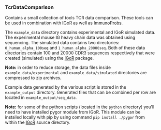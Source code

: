 ### TcrDataComparison

Contains a small collection of tools TCR data comparison. These tools can be used in combination with [IGoR](https://github.com/qmarcou/IGoR) as well as [ImmunoProbs](https://github.com/penuts7644/ImmunoProbs).

The `example_data` directory contains experimental and IGoR simulated data. The experimental mouse IG heavy chain data was obtained using sequencing. The simulated data contains two directories: `0_human_alpha_100seq` and `1_human_alpha_20000seq`. Both of these data directories contain 100 and 20000 CDR3 sequences respectively that were created (simulated) using the [IGoR](https://github.com/qmarcou/IGoR) package.

**Note:** in order to reduce storage, the data files inside `example_data/experimental` and `example_data/simulated` directories are compressed to zip archives.

Example data generated by the various script is stored in the `example_output` directory. Generated files that can be combined per row are located in `example_output/seq_data`.

**Note:** for some of the python scripts (located in the `python` directory) you'll need to have installed pygor module from IGoR. This module can be installed locally with pip by using command `pip install ./pygor` from within the [IGoR](https://github.com/qmarcou/IGoR) source directory.
